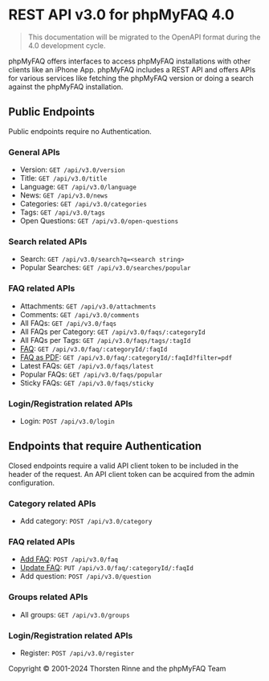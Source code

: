 # REST API v3.0 for phpMyFAQ 4.0

> This documentation will be migrated to the OpenAPI format during the 4.0 development cycle.

phpMyFAQ offers interfaces to access phpMyFAQ installations with other clients like an iPhone App. phpMyFAQ includes a
REST API and offers APIs for various services like fetching the phpMyFAQ version or doing a search against the
phpMyFAQ installation.

## Public Endpoints

Public endpoints require no Authentication.

### General APIs

- Version: `GET /api/v3.0/version`
- Title: `GET /api/v3.0/title`
- Language: `GET /api/v3.0/language`
- News: `GET /api/v3.0/news`
- Categories: `GET /api/v3.0/categories`
- Tags: `GET /api/v3.0/tags`
- Open Questions: `GET /api/v3.0/open-questions`

### Search related APIs

- Search: `GET /api/v3.0/search?q=<search string>`
- Popular Searches: `GET /api/v3.0/searches/popular`

### FAQ related APIs

- Attachments: `GET /api/v3.0/attachments`
- Comments: `GET /api/v3.0/comments`
- All FAQs: `GET /api/v3.0/faqs`
- All FAQs per Category: `GET /api/v3.0/faqs/:categoryId`
- All FAQs per Tags: `GET /api/v3.0/faqs/tags/:tagId`
- [FAQ](api-docs/faq.md): `GET /api/v3.0/faq/:categoryId/:faqId`
- [FAQ as PDF](api-docs/faq/pdf.md): `GET /api/v3.0/faq/:categoryId/:faqId?filter=pdf`
- Latest FAQs: `GET /api/v3.0/faqs/latest`
- Popular FAQs: `GET /api/v3.0/faqs/popular`
- Sticky FAQs: `GET /api/v3.0/faqs/sticky`

### Login/Registration related APIs

- Login: `POST /api/v3.0/login`

## Endpoints that require Authentication

Closed endpoints require a valid API client token to be included in the header of the request. An API client token can
be acquired from the admin configuration.

### Category related APIs

- Add category: `POST /api/v3.0/category`

### FAQ related APIs

- [Add FAQ](api-docs/faq/post.md): `POST /api/v3.0/faq`
- [Update FAQ](api-docs/faq/put.md): `PUT /api/v3.0/faq/:categoryId/:faqId`
- Add question: `POST /api/v3.0/question`

### Groups related APIs

- All groups: `GET /api/v3.0/groups`

### Login/Registration related APIs

- Register: `POST /api/v3.0/register`

Copyright © 2001-2024 Thorsten Rinne and the phpMyFAQ Team
